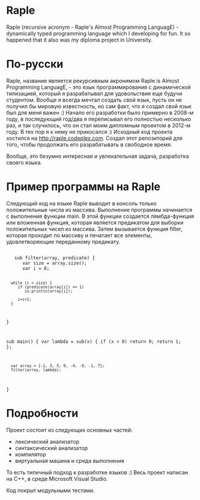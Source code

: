 Raple
=====

Raple (recursive acronym - Raple's Almost Programming LanguagE) - dynamically typed programming language which I developing for fun. It so happened that it also was my diploma project in University.

По-русски
=====

Raple, название является рекурсивным акронимом Raple is Almost Programming LanguagE, - это язык программирования с динамической типизацией, который я разрабатывал для удовольствия еще будучи студентом. Вообще я всегда мечтал создать свой язык, пусть он не получил бы мировую известность, но сам факт, что я создал свой язык был для меня важен :) Начало его разработки было примерно в 2008-м году, в последующий год/два я переписывал его полностью несколько раз, и так случилось, что он стал моим дипломным проектом в 2012-м году. В тех пор я к нему не прикосался :) Исходный код проекта хостился на http://raple.codeplex.com.
Создал этот репозиторий для того, чтобы продолжать его разрабатывать в свободное время.

Вообще, это безумно интересная и увлекательная задача, разработка своего языка.

Пример программы на Raple
=====

Следующий код на языке Raple выводит в консоль только положительные числа из массива.
Выполнение программы начинается с выполнения функции main. В этой функции создается лямбда-функция или вложенная функция, которая является предикатом для выборки положительных чисел из массива. Затем вызывается функция filter, которая проходит по массиву и печатает все элементы, удовлетворяющие переданному предикату.

<code>
   sub filter(array, predicate) {
      var size = array.size();
      var i = 0;
	
      while (i < size) {
         if (predicate(array[i]) == 1)
            io.println(array[i]);
            
         i=i+1;
      }
   }
   
   sub main() {
      var lambda = sub(x) {
         if (x < 0) return 0;
         return 1;
      };

      var array = {-2, 3, 5, 0, -4, -9, -1, 7};
      filter(array, lambda);
   }
</code>


Подробности
=====

Проект состоит из следующих основных частей:
- лексический анализатор
- синтаксический анализатор
- компилятор
- виртуальная машина и среда выполнения

То есть типичный подход к разработке языков :)
Весь проект написан на С++, в среде Microsoft Visual Studio.

Код покрыт модульными тестами.
